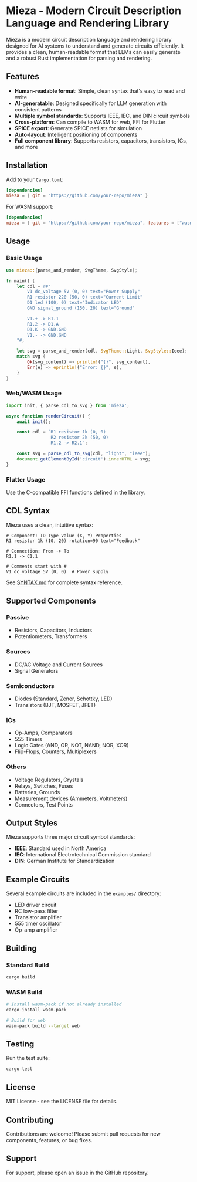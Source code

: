 # Mieza - Modern Circuit Description Language and Rendering Library

Mieza is a modern circuit description language and rendering library designed for AI systems to understand and generate circuits efficiently. It provides a clean, human-readable format that LLMs can easily generate and a robust Rust implementation for parsing and rendering.

## Features

- **Human-readable format**: Simple, clean syntax that's easy to read and write
- **AI-generatable**: Designed specifically for LLM generation with consistent patterns
- **Multiple symbol standards**: Supports IEEE, IEC, and DIN circuit symbols
- **Cross-platform**: Can compile to WASM for web, FFI for Flutter
- **SPICE export**: Generate SPICE netlists for simulation
- **Auto-layout**: Intelligent positioning of components
- **Full component library**: Supports resistors, capacitors, transistors, ICs, and more

## Installation

Add to your `Cargo.toml`:

```toml
[dependencies]
mieza = { git = "https://github.com/your-repo/mieza" }
```

For WASM support:

```toml
[dependencies]
mieza = { git = "https://github.com/your-repo/mieza", features = ["wasm"] }
```

## Usage

### Basic Usage
```rust
use mieza::{parse_and_render, SvgTheme, SvgStyle};

fn main() {
    let cdl = r#"
        V1 dc_voltage 5V (0, 0) text="Power Supply"
        R1 resistor 220 (50, 0) text="Current Limit"
        D1 led (100, 0) text="Indicator LED"
        GND signal_ground (150, 20) text="Ground"

        V1.+ -> R1.1
        R1.2 -> D1.A
        D1.K -> GND.GND
        V1.- -> GND.GND
    "#;

    let svg = parse_and_render(cdl, SvgTheme::Light, SvgStyle::Ieee);
    match svg {
        Ok(svg_content) => println!("{}", svg_content),
        Err(e) => eprintln!("Error: {}", e),
    }
}
```

### Web/WASM Usage
```javascript
import init, { parse_cdl_to_svg } from 'mieza';

async function renderCircuit() {
    await init();

    const cdl = `R1 resistor 1k (0, 0)
                 R2 resistor 2k (50, 0)
                 R1.2 -> R2.1`;

    const svg = parse_cdl_to_svg(cdl, "light", "ieee");
    document.getElementById('circuit').innerHTML = svg;
}
```

### Flutter Usage
Use the C-compatible FFI functions defined in the library.

## CDL Syntax

Mieza uses a clean, intuitive syntax:

```
# Component: ID Type Value (X, Y) Properties
R1 resistor 1k (10, 20) rotation=90 text="Feedback"

# Connection: From -> To
R1.1 -> C1.1

# Comments start with #
V1 dc_voltage 5V (0, 0)  # Power supply
```

See [SYNTAX.md](SYNTAX.md) for complete syntax reference.

## Supported Components

### Passive
- Resistors, Capacitors, Inductors
- Potentiometers, Transformers

### Sources
- DC/AC Voltage and Current Sources
- Signal Generators

### Semiconductors
- Diodes (Standard, Zener, Schottky, LED)
- Transistors (BJT, MOSFET, JFET)

### ICs
- Op-Amps, Comparators
- 555 Timers
- Logic Gates (AND, OR, NOT, NAND, NOR, XOR)
- Flip-Flops, Counters, Multiplexers

### Others
- Voltage Regulators, Crystals
- Relays, Switches, Fuses
- Batteries, Grounds
- Measurement devices (Ammeters, Voltmeters)
- Connectors, Test Points

## Output Styles

Mieza supports three major circuit symbol standards:

- **IEEE**: Standard used in North America
- **IEC**: International Electrotechnical Commission standard
- **DIN**: German Institute for Standardization

## Example Circuits

Several example circuits are included in the `examples/` directory:

- LED driver circuit
- RC low-pass filter
- Transistor amplifier
- 555 timer oscillator
- Op-amp amplifier

## Building

### Standard Build
```bash
cargo build
```

### WASM Build
```bash
# Install wasm-pack if not already installed
cargo install wasm-pack

# Build for web
wasm-pack build --target web
```

## Testing

Run the test suite:
```bash
cargo test
```

## License

MIT License - see the LICENSE file for details.

## Contributing

Contributions are welcome! Please submit pull requests for new components, features, or bug fixes.

## Support

For support, please open an issue in the GitHub repository.
